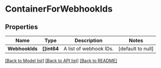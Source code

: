 # ContainerForWebhookIds

## Properties
Name | Type | Description | Notes
------------ | ------------- | ------------- | -------------
**WebhookIds** | **[]int64** | A list of webhook IDs. | [default to null]

[[Back to Model list]](../README.md#documentation-for-models) [[Back to API list]](../README.md#documentation-for-api-endpoints) [[Back to README]](../README.md)

